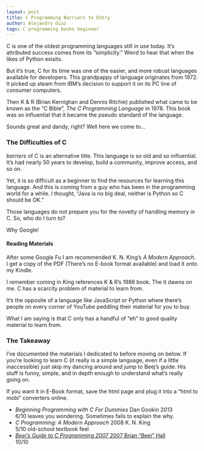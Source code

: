 ```yaml
---
layout: post
title: C Programming Barriers to Entry
author: Alejandro Diaz
tags: C programming books beginner
---
```


<p>C is one of the oldest programming languages still in use today. It’s attributed success comes from its “simplicity.” Weird to hear that when the likes of Python exisits.</p>
<p>But it’s true, C for its time was one of the easier, and more robust languages available for developers. This grandpappy of language originates from 1972. It picked up steam from IBM’s decision to support it on its PC line of consumer computers.</p>
<p>Then K &amp; R (Brian Kernighan and Dennis Ritchie) published what came to be known as the “C Bible”, <em>The C Programming Language</em> in 1978. This book was so influential that it became the pseudo standard of the language.</p>
<p>Sounds great and dandy, right? Well here we come to…</p>
<h3 id="the-difficulties-of-c">The Difficulties of C</h3>
<p><em>barriers</em> of C is an alternative title. This language is so old and so influential. It’s had nearly 50 years to develop, build a community, improve access, and so on.</p>
<p>Yet, it is so difficult as a beginner to find the resources for learning this language. And this is coming from a guy who has been in the programming world for a while. I thought, “Java is no big deal, neither is Python so C should be OK.”</p>
<p>Those languages do not prepare you for the novelty of handling memory in C. So, who do I turn to?</p>
<p>Why Google!</p>
<h4 id="reading-materials">Reading Materials</h4>
<p>After some Google Fu I am recommended K. N. King’s <em>A Modern Approach</em>. I get a copy of the PDF (There’s no E-book format available) and load it onto my Kindle.</p>
<p>I remember coming in King references K &amp; R’s 1988 book. The it dawns on me. C has a scarcity problem of material to learn from.</p>
<p>It’s the opposite of a language like JavaScript or Python where there’s people on every corner of YouTube peddling their material for you to buy.</p>
<p>What I am saying is that C only has a handful of “eh” to good quality material to learn from.</p>
<h3 id="the-takeaway">The Takeaway</h3>
<p>I’ve documented the materials I dedicated to before moving on below. If you’re looking to learn C (it really is a simple language, even if a little inaccessible) just skip my dancing around and jump to Beej’s guide. His stuff is funny, simple, and in depth enough to understand what’s really going on.</p>
<p>If you want it in E-Book format, save the html page and plug it into a “html to mobi” converters online.</p>
<ul>
<li><em>Beginning Programming with C For Dummies</em> Dan Gookin 2013<br>
6/10 leaves you wondering. Sometimes fails to explain the why.</li>
<li><em>C Programming: A Modern Approach</em> 2008 K. N. King<br>
5/10 old-school textbook feel</li>
<li><a href="https://beej.us/guide/bgc/"><em>Beej’s Guide to C Programming 2007</em> 2007 Brian “Beej” Hall</a><br>
10/10</li>
</ul>

